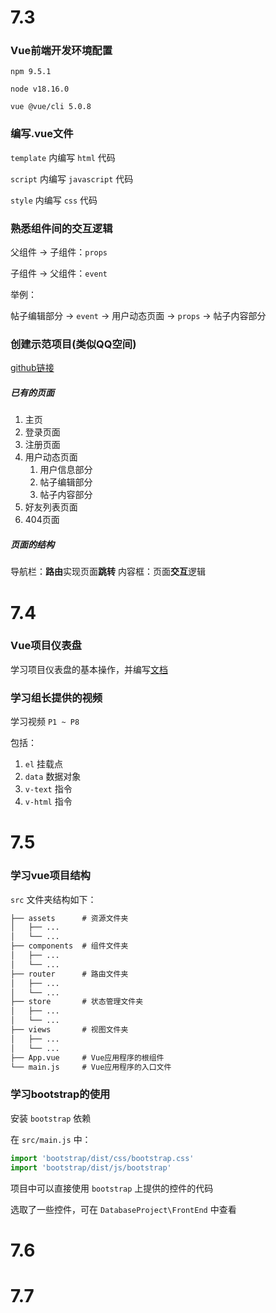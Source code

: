 # 7.3

### Vue前端开发环境配置

`npm 9.5.1`

`node v18.16.0`

`vue @vue/cli 5.0.8`

### 编写.vue文件

`template` 内编写 `html` 代码

`script` 内编写 `javascript` 代码

`style` 内编写 `css` 代码

### 熟悉组件间的交互逻辑

父组件 -> 子组件：`props`

子组件 -> 父组件：`event`

举例：

帖子编辑部分 -> `event` -> 用户动态页面 -> `props` -> 帖子内容部分

### 创建示范项目(类似QQ空间)

[github链接](https://github.com/rmEleven/testVue)

##### 已有的页面

1. 主页
2. 登录页面
3. 注册页面
4. 用户动态页面
   1. 用户信息部分
   2. 帖子编辑部分
   3. 帖子内容部分
5. 好友列表页面
6. 404页面

##### 页面的结构

导航栏：**路由**实现页面**跳转**
内容框：页面**交互**逻辑

# 7.4

### Vue项目仪表盘

学习项目仪表盘的基本操作，并编写[文档](../%E8%AF%B4%E6%98%8E%E6%96%87%E6%A1%A3/%E9%A1%B9%E7%9B%AE%E4%BB%AA%E8%A1%A8%E7%9B%98.md)

### 学习组长提供的视频

学习视频 `P1 ~ P8`

包括：

1. `el` 挂载点
2. `data` 数据对象
3. `v-text` 指令
4. `v-html` 指令

# 7.5

### 学习vue项目结构

`src` 文件夹结构如下：

```txt
├── assets      # 资源文件夹
│   ├── ...
│   └── ...
├── components  # 组件文件夹
│   ├── ...
│   └── ...
├── router      # 路由文件夹
│   ├── ...
│   └── ...
├── store       # 状态管理文件夹
│   ├── ...
│   └── ...
├── views       # 视图文件夹
│   ├── ...
│   └── ...
├── App.vue     # Vue应用程序的根组件
└── main.js     # Vue应用程序的入口文件
```

### 学习bootstrap的使用

安装 `bootstrap` 依赖

在 `src/main.js` 中：

```js
import 'bootstrap/dist/css/bootstrap.css'
import 'bootstrap/dist/js/bootstrap'
```

项目中可以直接使用 `bootstrap` 上提供的控件的代码

选取了一些控件，可在 `DatabaseProject\FrontEnd` 中查看

# 7.6







# 7.7
